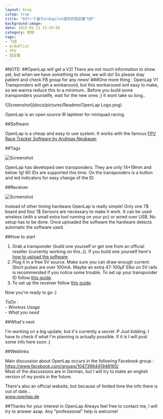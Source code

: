 ```yaml
---
layout: blog
istop: true
title: "DIY一个基于ardupilot固件的固定翼飞控"
background-image: 
date: 2019-05-11 15:59:56
category: 教程
tags:
- 飞控
- ArduPliot
- FPV
- 固定翼
---
```

#NOTE:
##OpenLap will get a V2! There are not much information to show yet, but when we have something to show, we will do! So please stay patient and check FB group for any news! 
###One more thing : OpenLap V1 Transponders will get a workaround, but this workaround isnt easy to make, so we wanna reduce this to a minimum.. Before you build some transponders yourselfe, wait for the new ones ;) It wont take so long..  


![Screenshot](docs/pictures/Readme/OpenLap Logo.png)

OpenLap is an open source IR laptimer for miniquad racing.

##Software

OpenLap is a cheap and easy to use system. It works with the famous [FPV Race Tracker Software by Andreas Neubauer](https://www.facebook.com/fpvracetracker/).


##Tags

![Screenshot](docs/pictures/Readme/Transponder.png)

OpenLap has developed own transponders. They are only 14*19mm and below 1g!
60 IDs are supported this time. On the transponders is a button and led indicators for easy change of the ID.


##Receiver

![Screenshot](docs/pictures/Readme/NodeMCU.png)

Instead of other timing hardware OpenLap is really simple!
Only one 7$ board and four 1$ Sensors are necessary to make it work.
It can be used wireless (with a small extra tool running on your pc) or wired over USB.
No setup has to be done. Once uploaded the software the hardware detects automatic the software used.


##How to start

1. Grab a transponder (build one yourself or get one from an official reseller (currently working on this..)). If you build one yourself here's [how to upload the software](docs/Transponder%20Update.md). 
2. Plug it in a free 5V source. Make sure you can draw enough current. Short pulses are over 100mA. Maybe an extra 47-100µF Elko on 5V rails is recommended if you notice some trouble. To set up your transponder ID follow [this guide](docs/Transponder.md).
3. To set up the receiver follow [this guide](docs/Receiver.md).

Now you're ready to go :)

_ToDo :_  
_- Wireless Usage_  
_- What you need_


##What's next

I'm working on a big update, but it's currently a secret :P
Just kidding. I have to check if what I'm planning is actually possible. If it is I will post some info here soon ;)

##Weblinks

Main discussion about OpenLap occurs in the following Facebook group :  
https://www.facebook.com/groups/1047398441948165/  
Most of the discussions are in German, but I will try to make an english version of my posts in the future. 

There's also an official website, but because of limited time the info there is out of date...  
www.openlap.de

##Thanks for your interest in OpenLap
Always feel free to contact me, I will try to answer asap.
Any "professional" help is welcome!
